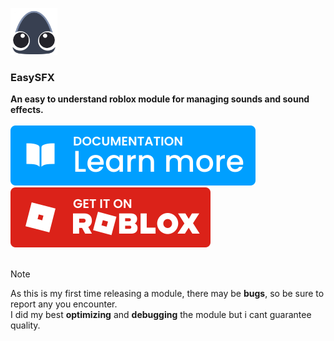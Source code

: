 <img src="./docs/icon.png" style="width:75px;height:75px;"></img>
<h3><strong>EasySFX</strong></h3>
<strong>An easy to understand roblox module for managing sounds and sound effects.</strong>
<br><br>
<a href="https://withoutruless.github.io/EasySFX/"><img src="./svgs/documentation_learn.svg"></img></a>
&nbsp;<a href="https://create.roblox.com/store/asset/121810074935113"><img src="./svgs/roblox.svg"></img></a>
<br><br>

> [!NOTE]  
> As this is my first time releasing a module, there may be **bugs**, so be sure to report any you encounter.
> <br>
> I did my best **optimizing** and **debugging** the module but i cant guarantee quality.
